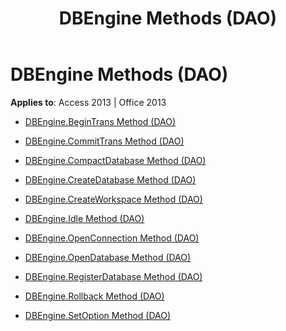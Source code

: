 ﻿---
title: DBEngine Methods (DAO)
TOCTitle: Methods
ms:assetid: 8a32c55b-2b72-45be-b907-2efb345677f2
ms:mtpsurl: https://msdn.microsoft.com/library/Dn125212(v=office.15)
ms:contentKeyID: 52073337
ms.date: 09/18/2015
mtps_version: v=office.15
---

# DBEngine Methods (DAO)


**Applies to**: Access 2013 | Office 2013



  - [DBEngine.BeginTrans Method (DAO)](dbengine-begintrans-method-dao.md)

  - [DBEngine.CommitTrans Method (DAO)](dbengine-committrans-method-dao.md)

  - [DBEngine.CompactDatabase Method (DAO)](dbengine-compactdatabase-method-dao.md)

  - [DBEngine.CreateDatabase Method (DAO)](dbengine-createdatabase-method-dao.md)

  - [DBEngine.CreateWorkspace Method (DAO)](dbengine-createworkspace-method-dao.md)

  - [DBEngine.Idle Method (DAO)](dbengine-idle-method-dao.md)

  - [DBEngine.OpenConnection Method (DAO)](dbengine-openconnection-method-dao.md)

  - [DBEngine.OpenDatabase Method (DAO)](dbengine-opendatabase-method-dao.md)

  - [DBEngine.RegisterDatabase Method (DAO)](dbengine-registerdatabase-method-dao.md)

  - [DBEngine.Rollback Method (DAO)](dbengine-rollback-method-dao.md)

  - [DBEngine.SetOption Method (DAO)](dbengine-setoption-method-dao.md)

